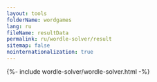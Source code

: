 ```yaml
---
layout: tools
folderName: wordgames
lang: ru
fileName: resultData
permalink: ru/wordle-solver/result
sitemap: false
nointernationalization: true
---
```

<style>
    .ads_layout{
        display:none !important;
    }
</style>
{%- include wordle-solver/wordle-solver.html -%}       
